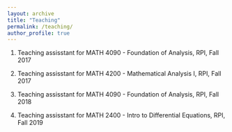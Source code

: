 ```yaml
---
layout: archive
title: "Teaching"
permalink: /teaching/
author_profile: true
---
```

1. Teaching assisstant for MATH 4090 - Foundation of Analysis, RPI, Fall 2017

1. Teaching assisstant for MATH 4200 - Mathematical Analysis I, RPI, Fall 2017

1. Teaching assisstant for MATH 4090 - Foundation of Analysis, RPI, Fall 2018

1. Teaching assisstant for MATH 2400 - Intro to Differential Equations, RPI, Fall 2019

